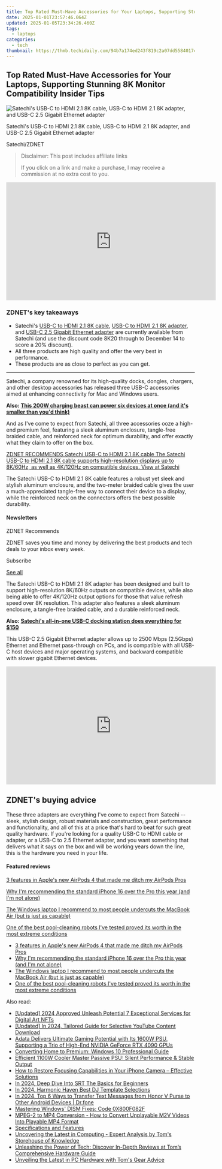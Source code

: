 ```yaml
---
title: Top Rated Must-Have Accessories for Your Laptops, Supporting Stunning 8K Monitor Compatibility | ZDNET Insider Tips
date: 2025-01-01T23:57:46.064Z
updated: 2025-01-05T23:34:26.460Z
tags:
  - laptops
categories:
  - tech
thumbnail: https://thmb.techidaily.com/94b7a174ed243f819c2a07dd5584017cb8f8706838828f60033ee3c2a4509767.jpg
---
```


## Top Rated Must-Have Accessories for Your Laptops, Supporting Stunning 8K Monitor Compatibility  Insider Tips

![Satechi's USB-C to HDMI 2.1 8K cable, USB-C to HDMI 2.1 8K adapter, and USB-C 2.5 Gigabit Ethernet adapter](https://www.zdnet.com/a/img/resize/c2d7431fe47a97463630c36cab9687bfc6cff025/2023/12/08/bee13902-7a49-4bcb-8dec-04d28efe12b0/satechi-usb-c-t-adapters.jpg?auto=webp&width=1280)

Satechi's USB-C to HDMI 2.1 8K cable, USB-C to HDMI 2.1 8K adapter, and USB-C 2.5 Gigabit Ethernet adapter 

Satechi/ZDNET

>  Disclaimer: This post includes affiliate links
>
>  If you click on a link and make a purchase, I may receive a commission at no extra cost to you.
>

<!-- affiliate ads begin -->
<iframe width="560" height="315" src="https://www.youtube.com/embed/RCYs8keh-Vs?si=uDC28-9yh-k6HLj4" title="YouTube video player" frameborder="0" allow="accelerometer; autoplay; clipboard-write; encrypted-media; gyroscope; picture-in-picture; web-share" referrerpolicy="strict-origin-when-cross-origin" allowfullscreen></iframe>
<!-- affiliate ads end -->

### ZDNET's key takeaways

* Satechi's [USB-C to HDMI 2.1 8K cable](https://shareasale.com/r.cfm?b=1554062&u=4338022&m=98197&afftrack=techidaily&urllink=https%3A%2F%2Fmodlily.sjv.io%2Faw92wr), [USB-C to HDMI 2.1 8K adapter](https://shareasale.com/r.cfm?b=1554062&u=4338022&m=98197&afftrack=techidaily&urllink=https%3A%2F%2Fzebaoaffiliateprogram.pxf.io%2Fxkwqe1), and [USB-C 2.5 Gigabit Ethernet adapter](https://shareasale.com/r.cfm?b=1554062&u=4338022&m=98197&afftrack=techidaily&urllink=https%3A%2F%2Fmushroom-supplies.sjv.io%2Fgmegme) are currently available from Satechi (and use the discount code 8K20 through to December 14 to score a 20% discount).
* All three products are high quality and offer the very best in performance.
* These products are as close to perfect as you can get.

---

Satechi, a company renowned for its high-quality docks, dongles, chargers, and other desktop accessories has released three USB-C accessories aimed at enhancing connectivity for Mac and Windows users.

**Also: [This 200W charging beast can power six devices at once (and it's smaller than you'd think)](https://www.zdnet.com/home-and-office/smart-office/this-200w-charging-beast-can-power-six-devices-at-once-and-its-smaller-than-youd-think/)**

And as I've come to expect from Satechi, all three accessories ooze a high-end premium feel, featuring a sleek aluminum enclosure, tangle-free braided cable, and reinforced neck for optimum durability, and offer exactly what they claim to offer on the box. 

[ZDNET RECOMMENDS Satechi USB-C to HDMI 2.1 8K cable The Satechi USB-C to HDMI 2.1 8K cable supports high-resolution displays up to 8K/60Hz, as well as 4K/120Hz on compatible devices. View at Satechi](https://shareasale.com/r.cfm?b=1554062&u=4338022&m=98197&afftrack=techidaily&urllink=https%3A%2F%2Fmodlily.sjv.io%2Faw92wr)

The Satechi USB-C to HDMI 2.1 8K cable features a robust yet sleek and stylish aluminum enclosure, and the two-meter braided cable gives the user a much-appreciated tangle-free way to connect their device to a display, while the reinforced neck on the connectors offers the best possible durability. 

#### Newsletters

ZDNET Recommends

ZDNET saves you time and money by delivering the best products and tech deals to your inbox every week.

 Subscribe

[See all](https://www.zdnet.com/newsletters/)

The Satechi USB-C to HDMI 2.1 8K adapter has been designed and built to support high-resolution 8K/60Hz outputs on compatible devices, while also being able to offer 4K/120Hz output options for those that value refresh speed over 8K resolution. This adapter also features a sleek aluminum enclosure, a tangle-free braided cable, and a durable reinforced neck. 

**Also: [Satechi's all-in-one USB-C docking station does everything for $150](https://www.zdnet.com/article/satechis-all-in-one-usb-c-docking-station-does-everything-for-150/)**

This USB-C 2.5 Gigabit Ethernet adapter allows up to 2500 Mbps (2.5Gbps) Ethernet and Ethernet pass-through on PCs, and is compatible with all USB-C host devices and major operating systems, and backward compatible with slower gigabit Ethernet devices. 

<!-- affiliate ads begin -->
<iframe width="560" height="315" src="https://www.youtube.com/embed/SDUPd69Qfls?si=uIGZG-riskwmVZYg" title="YouTube video player" frameborder="0" allow="accelerometer; autoplay; clipboard-write; encrypted-media; gyroscope; picture-in-picture; web-share" referrerpolicy="strict-origin-when-cross-origin" allowfullscreen></iframe>
<!-- affiliate ads end -->

## ZDNET's buying advice

These three adapters are everything I've come to expect from Satechi -- sleek, stylish design, robust materials and construction, great performance and functionality, and all of this at a price that's hard to beat for such great quality hardware. If you're looking for a quality USB-C to HDMI cable or adapter, or a USB-C to 2.5 Ethernet adapter, and you want something that delivers what it says on the box and will be working years down the line, this is the hardware you need in your life.

#### Featured reviews

[3 features in Apple's new AirPods 4 that made me ditch my AirPods Pros](https://www.zdnet.com/article/3-features-in-apples-new-airpods-4-that-made-me-ditch-my-airpods-pros/ "3 features in Apple's new AirPods 4 that made me ditch my AirPods Pros")

[Why I'm recommending the standard iPhone 16 over the Pro this year (and I'm not alone)](https://www.zdnet.com/article/why-im-recommending-the-standard-iphone-16-over-the-pro-this-year-and-im-not-alone/ "Why I'm recommending the standard iPhone 16 over the Pro this year (and I'm not alone)")

[The Windows laptop I recommend to most people undercuts the MacBook Air (but is just as capable)](https://www.zdnet.com/article/the-windows-laptop-i-recommend-to-most-people-undercuts-the-macbook-air-but-is-just-as-capable/ "The Windows laptop I recommend to most people undercuts the MacBook Air (but is just as capable)")

[One of the best pool-cleaning robots I've tested proved its worth in the most extreme conditions](https://www.zdnet.com/article/one-of-the-best-pool-cleaning-robots-ive-tested-proved-its-worth-in-the-most-extreme-conditions/ "One of the best pool-cleaning robots I've tested proved its worth in the most extreme conditions")

* [3 features in Apple's new AirPods 4 that made me ditch my AirPods Pros](https://www.zdnet.com/article/3-features-in-apples-new-airpods-4-that-made-me-ditch-my-airpods-pros/ "3 features in Apple's new AirPods 4 that made me ditch my AirPods Pros")
* [Why I'm recommending the standard iPhone 16 over the Pro this year (and I'm not alone)](https://www.zdnet.com/article/why-im-recommending-the-standard-iphone-16-over-the-pro-this-year-and-im-not-alone/ "Why I'm recommending the standard iPhone 16 over the Pro this year (and I'm not alone)")
* [The Windows laptop I recommend to most people undercuts the MacBook Air (but is just as capable)](https://www.zdnet.com/article/the-windows-laptop-i-recommend-to-most-people-undercuts-the-macbook-air-but-is-just-as-capable/ "The Windows laptop I recommend to most people undercuts the MacBook Air (but is just as capable)")
* [One of the best pool-cleaning robots I've tested proved its worth in the most extreme conditions](https://www.zdnet.com/article/one-of-the-best-pool-cleaning-robots-ive-tested-proved-its-worth-in-the-most-extreme-conditions/ "One of the best pool-cleaning robots I've tested proved its worth in the most extreme conditions")

<ins class="adsbygoogle"
     style="display:block"
     data-ad-format="autorelaxed"
     data-ad-client="ca-pub-7571918770474297"
     data-ad-slot="1223367746"></ins>

<ins class="adsbygoogle"
     style="display:block"
     data-ad-client="ca-pub-7571918770474297"
     data-ad-slot="8358498916"
     data-ad-format="auto"
     data-full-width-responsive="true"></ins>

<span class="atpl-alsoreadstyle">Also read:</span>
<div><ul>
<li><a href="https://article-knowledge.techidaily.com/updated-2024-approved-unleash-potential-7-exceptional-services-for-digital-art-nfts/"><u>[Updated] 2024 Approved Unleash Potential 7 Exceptional Services for Digital Art NFTs</u></a></li>
<li><a href="https://youtube-sure.techidaily.com/ed-in-2024-tailored-guide-for-selective-youtube-content-download/"><u>[Updated] In 2024, Tailored Guide for Selective YouTube Content Download</u></a></li>
<li><a href="https://hardware-reviews.techidaily.com/adata-delivers-ultimate-gaming-potential-with-its-1600w-psu-supporting-a-trio-of-high-end-nvidia-geforce-rtx-4090-gpus/"><u>Adata Delivers Ultimate Gaming Potential with Its 1600W PSU, Supporting a Trio of High-End NVIDIA GeForce RTX 4090 GPUs</u></a></li>
<li><a href="https://buynow-info.techidaily.com/converting-home-to-premium-windows-10-professional-guide/"><u>Converting Home to Premium: Windows 10 Professional Guide</u></a></li>
<li><a href="https://hardware-reviews.techidaily.com/efficient-1100w-cooler-master-passive-psu-silent-performance-and-stable-output/"><u>Efficient 1100W Cooler Master Passive PSU: Silent Performance & Stable Output</u></a></li>
<li><a href="https://tech-renaissance.techidaily.com/how-to-restore-focusing-capabilities-in-your-iphone-camera-effective-solutions/"><u>How to Restore Focusing Capabilities in Your iPhone Camera – Effective Solutions</u></a></li>
<li><a href="https://fox-cloud.techidaily.com/in-2024-deep-dive-into-srt-the-basics-for-beginners/"><u>In 2024, Deep Dive Into SRT The Basics for Beginners</u></a></li>
<li><a href="https://youtube-blog.techidaily.com/24-harmonic-haven-best-dj-template-selections/"><u>In 2024, Harmonic Haven Best DJ Template Selections</u></a></li>
<li><a href="https://android-transfer.techidaily.com/in-2024-top-6-ways-to-transfer-text-messages-from-honor-v-purse-to-other-android-devices-drfone-by-drfone-transfer-from-android-transfer-from-android/"><u>In 2024, Top 6 Ways to Transfer Text Messages from Honor V Purse to Other Android Devices | Dr.fone</u></a></li>
<li><a href="https://win11.techidaily.com/mastering-windows-dism-fixes-code-0x800f082f/"><u>Mastering Windows' DISM Fixes: Code 0X800F082F</u></a></li>
<li><a href="https://some-approaches.techidaily.com/mpeg-2-to-mp4-conversion-how-to-convert-unplayable-m2v-videos-into-playable-mp4-format/"><u>MPEG-2 to MP4 Conversion - How to Convert Unplayable M2V Videos Into Playable MP4 Format</u></a></li>
<li><a href="https://hardware-reviews.techidaily.com/specifications-and-features/"><u>Specifications and Features</u></a></li>
<li><a href="https://hardware-reviews.techidaily.com/uncovering-the-latest-in-computing-expert-analysis-by-toms-storehouse-of-knowledge/"><u>Uncovering the Latest in Computing - Expert Analysis by Tom's Storehouse of Knowledge</u></a></li>
<li><a href="https://hardware-reviews.techidaily.com/unleashing-the-power-of-tech-discover-in-depth-reviews-at-toms-comprehensive-hardware-guide/"><u>Unleashing the Power of Tech: Discover In-Depth Reviews at Tom’s Comprehensive Hardware Guide</u></a></li>
<li><a href="https://hardware-reviews.techidaily.com/unveiling-the-latest-in-pc-hardware-with-toms-gear-advice/"><u>Unveiling the Latest in PC Hardware with Tom's Gear Advice</u></a></li>
</ul></div>

